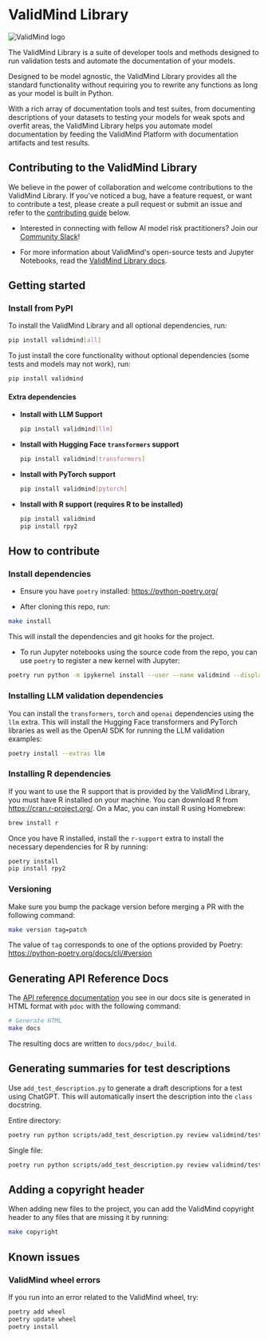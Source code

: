 # ValidMind Library

<!-- TODO: put back in when workflows are working properly -->
<!-- [![Code Quality](https://github.com/validmind/validmind-library/actions/workflows/python.yaml/badge.svg)](https://github.com/validmind/validmind-library/actions/workflows/python.yaml)
[![Integration Tests](https://github.com/validmind/validmind-library/actions/workflows/integration.yaml/badge.svg)](https://github.com/validmind/validmind-library/actions/workflows/integration.yaml) -->

![ValidMind logo](https://vmai.s3.us-west-1.amazonaws.com/validmind-logo.svg "ValidMind logo")

The ValidMind Library is a suite of developer tools and methods designed to run validation tests and automate the documentation of your models.

Designed to be model agnostic, the ValidMind Library provides all the standard functionality without requiring you to rewrite any functions as long as your model is built in Python.

With a rich array of documentation tools and test suites, from documenting descriptions of your datasets to testing your models for weak spots and overfit areas, the ValidMind Library helps you automate model documentation by feeding the ValidMind Platform with documentation artifacts and test results.

## Contributing to the ValidMind Library

We believe in the power of collaboration and welcome contributions to the ValidMind Library. If you've noticed a bug, have a feature request, or want to contribute a test, please create a pull request or submit an issue and refer to the [contributing guide](README.md#how-to-contribute) below.

- Interested in connecting with fellow AI model risk practitioners? Join our [Community Slack](https://docs.validmind.ai/about/contributing/join-community.html)!

- For more information about ValidMind's open-source tests and Jupyter Notebooks, read the [ValidMind Library docs](https://docs.validmind.ai/developer/get-started-validmind-library.html).

## Getting started

### Install from PyPI

To install the ValidMind Library and all optional dependencies, run:

```bash
pip install validmind[all]
```

To just install the core functionality without optional dependencies (some tests and models may not work), run:

```bash
pip install validmind
```

#### Extra dependencies

- **Install with LLM Support**

    ```bash
    pip install validmind[llm]
    ```

- **Install with Hugging Face `transformers` support**

    ```bash
    pip install validmind[transformers]
    ```

- **Install with PyTorch support**

    ```bash
    pip install validmind[pytorch]
    ```

- **Install with R support (requires R to be installed)**

    ```bash
    pip install validmind
    pip install rpy2
    ```

## How to contribute

### Install dependencies

- Ensure you have `poetry` installed: <https://python-poetry.org/>

- After cloning this repo, run:

```bash
make install
```

This will install the dependencies and git hooks for the project.

- To run Jupyter notebooks using the source code from the repo, you can use `poetry` to register
a new kernel with Jupyter:

```bash
poetry run python -m ipykernel install --user --name validmind --display-name "ValidMind Library"
```

### Installing LLM validation dependencies

You can install the `transformers`, `torch` and `openai` dependencies using the `llm` extra. This will install the Hugging Face transformers and PyTorch libraries as well as the OpenAI SDK for running the LLM validation examples:

```bash
poetry install --extras llm
```

### Installing R dependencies

If you want to use the R support that is provided by the ValidMind Library, you must have R installed on your machine. You can download R from <https://cran.r-project.org/>. On a Mac, you can install R using Homebrew:

```bash
brew install r
```

Once you have R installed, install the `r-support` extra to install the necessary dependencies for R by running:

```bash
poetry install
pip install rpy2
```

### Versioning

Make sure you bump the package version before merging a PR with the following command:

```bash
make version tag=patch
```

The value of `tag` corresponds to one of the options provided by Poetry: <https://python-poetry.org/docs/cli/#version>

## Generating API Reference Docs

The [API reference documentation](https://docs.validmind.ai/validmind/validmind.html) you see in our docs site is generated in HTML format with `pdoc` with the following
command:

```bash
# Generate HTML
make docs
```

The resulting docs are written to `docs/pdoc/_build`.

## Generating summaries for test descriptions

Use `add_test_description.py` to generate a draft descriptions for a test using ChatGPT. This will automatically insert the description into the `class` docstring.

Entire directory:

```bash
poetry run python scripts/add_test_description.py review validmind/tests/example_directory/
```

Single file:

```bash
poetry run python scripts/add_test_description.py review validmind/tests/ongoing_monitoring/FeatureDrift.py
```

## Adding a copyright header

When adding new files to the project, you can add the ValidMind copyright header to any files that
are missing it by running:

```bash
make copyright
```

## Known issues

### ValidMind wheel errors

If you run into an error related to the ValidMind wheel, try:

```bash
poetry add wheel
poetry update wheel
poetry install
```
